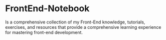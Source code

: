 # FrontEnd-Notebook
Is a comprehensive collection of my Front-End knowledge, tutorials, exercises, and resources that provide a comprehensive learning experience for mastering front-end development. 
